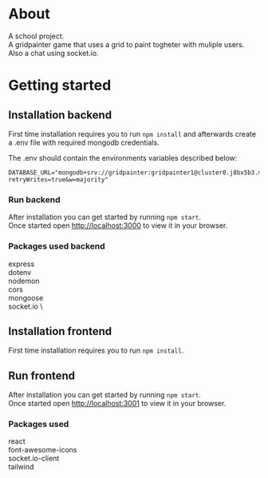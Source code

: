 # About

A school project.\
A gridpainter game that uses a grid to paint togheter with muliple users. \
Also a chat using socket.io.

# Getting started

## Installation backend

First time installation requires you to run `npm install` and afterwards create a .env file with required mongodb credentials.

The .env should contain the environments variables described below:

```
DATABASE_URL="mongodb+srv://gridpainter:gridpainter1@cluster0.j8bx5b3.mongodb.net/?retryWrites=true&w=majority"

```

### Run backend

After installation you can get started by running `npm start`.\
Once started open [http://localhost:3000](http://localhost:3000) to view it in your browser.

### Packages used backend

express \
dotenv \
nodemon \
cors \
mongoose \
socket.io \

## Installation frontend

First time installation requires you to run `npm install`.

## Run frontend

After installation you can get started by running `npm start`.\
Once started open [http://localhost:3001](http://localhost:3001) to view it in your browser.

### Packages used

react \
font-awesome-icons \
socket.io-client \
tailwind

